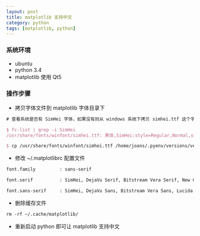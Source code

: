 ```yaml
---
layout: post
title: matplotlib 支持中文
category: python
tags: [matplotlib, python]
---
```




### 系统环境

* ubuntu
* python 3.4
* matplotlib 使用 Qt5



### 操作步骤

* 拷贝字体文件到 matplotlib 字体目录下

~~~tex
# 查看系统是否有 SimHei 字体，如果没有则从 windows 系统下拷贝 simhei.ttf 这个字体文件

$ fc-list | grep -i SimHei
/usr/share/fonts/winfont/simhei.ttf: 黑体,SimHei:style=Regular,Normal,obyčejné,Standard,Κανονικά,Normaali,Normál,Normale,Standaard,Normalny,Обычный,Normálne,Navadno,Arrunta

$ cp /usr/share/fonts/winfont/simhei.ttf /home/joans/.pyenv/versions/venv347/lib/python3.4/site-packages/matplotlib/mpl-data/fonts/ttf/
~~~



* 修改 ~/.matplotlibrc 配置文件

~~~tex
font.family         : sans-serif

font.serif          : SimHei, DejaVu Serif, Bitstream Vera Serif, New Century Schoolbook, Century Schoolbook L, Utopia, ITC Bookman, Bookman, Nimbus Roman No9 L, Times New Roman, Times, Palatino, Charter, serif

font.sans-serif     : SimHei, DejaVu Sans, Bitstream Vera Sans, Lucida Grande, Verdana, Geneva, Lucid, Arial, Helvetica, Avant Garde, sans-serif
~~~



* 删除缓存文件

~~~tex
rm -rf ~/.cache/matplotlib/
~~~



* 重新启动 python 即可让 matplotlib 支持中文